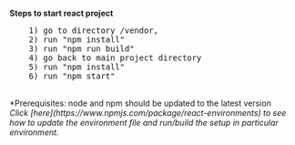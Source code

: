 <b> Steps to start react project </b>
<br/>
<pre>
    1) go to directory /vendor, 
    2) run "npm install"
    3) run "npm run build"
    4) go back to main project directory 
    5) run "npm install"
    6) run "npm start"
</pre>
<br/>
*Prerequisites: node and npm should be updated to the latest version
<br/>
<i>
Click [here](https://www.npmjs.com/package/react-environments) to see how to update the environment file and run/build the setup in particular environment. 
</i>